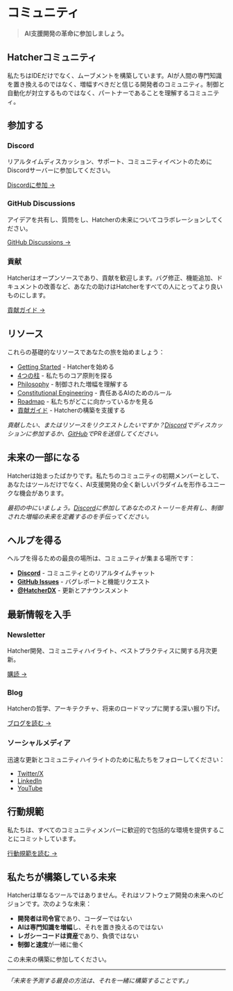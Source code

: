 # コミュニティ

> **AI支援開発の革命に参加しましょう。**

## Hatcherコミュニティ

私たちはIDEだけでなく、ムーブメントを構築しています。AIが人間の専門知識を置き換えるのではなく、増幅すべきだと信じる開発者のコミュニティ。制御と自動化が対立するものではなく、パートナーであることを理解するコミュニティ。

## 参加する

### Discord

リアルタイムディスカッション、サポート、コミュニティイベントのためにDiscordサーバーに参加してください。

[Discordに参加 →](#)

### GitHub Discussions

アイデアを共有し、質問をし、Hatcherの未来についてコラボレーションしてください。

[GitHub Discussions →](#)

### 貢献

Hatcherはオープンソースであり、貢献を歓迎します。バグ修正、機能追加、ドキュメントの改善など、あなたの助けはHatcherをすべての人にとってより良いものにします。

[貢献ガイド →](/ja/contributing)

## リソース

これらの基礎的なリソースであなたの旅を始めましょう：

- [Getting Started](/ja/getting-started) - Hatcherを始める
- [4つの柱](/ja/pillars) - 私たちのコア原則を探る
- [Philosophy](/ja/philosophy) - 制御された増幅を理解する
- [Constitutional Engineering](/ja/constitutional-engineering) - 責任あるAIのためのルール
- [Roadmap](/ja/roadmap) - 私たちがどこに向かっているかを見る
- [貢献ガイド](/ja/contributing) - Hatcherの構築を支援する

*貢献したい、またはリソースをリクエストしたいですか？[Discord](https://discord.gg/cZ7PZvnMk4)でディスカッションに参加するか、[GitHub](https://github.com/HatcherDX/dx-engine)でPRを送信してください。*

## 未来の一部になる

Hatcherは始まったばかりです。私たちのコミュニティの初期メンバーとして、あなたはツールだけでなく、AI支援開発の全く新しいパラダイムを形作るユニークな機会があります。

*最初の中にいましょう。[Discord](https://discord.gg/cZ7PZvnMk4)に参加してあなたのストーリーを共有し、制御された増幅の未来を定義するのを手伝ってください。*

## ヘルプを得る

ヘルプを得るための最良の場所は、コミュニティが集まる場所です：

- **[Discord](https://discord.gg/cZ7PZvnMk4)** - コミュニティとのリアルタイムチャット
- **[GitHub Issues](https://github.com/HatcherDX/dx-engine/issues)** - バグレポートと機能リクエスト
- **[@HatcherDX](https://twitter.com/HatcherDX)** - 更新とアナウンスメント

## 最新情報を入手

### Newsletter

Hatcher開発、コミュニティハイライト、ベストプラクティスに関する月次更新。

[購読 →](#)

### Blog

Hatcherの哲学、アーキテクチャ、将来のロードマップに関する深い掘り下げ。

[ブログを読む →](#)

### ソーシャルメディア

迅速な更新とコミュニティハイライトのために私たちをフォローしてください：

- [Twitter/X](#)
- [LinkedIn](#)
- [YouTube](#)

## 行動規範

私たちは、すべてのコミュニティメンバーに歓迎的で包括的な環境を提供することにコミットしています。

[行動規範を読む →](#)

## 私たちが構築している未来

Hatcherは単なるツールではありません。それはソフトウェア開発の未来へのビジョンです。次のような未来：

- **開発者は司令官**であり、コーダーではない
- **AIは専門知識を増幅**し、それを置き換えるのではない
- **レガシーコードは資産**であり、負債ではない
- **制御と速度**が一緒に働く

この未来の構築に参加してください。

---

_「未来を予測する最良の方法は、それを一緒に構築することです。」_

<PageCTA
  title="Hatcherコミュニティに参加"
  subtitle="AI支援開発の未来を構築する開発者とつながる"
  buttonText="Discordに参加"
  buttonLink="https://discord.gg/hatcher"
  buttonStyle="secondary"
  footer="革命の一部になりましょう。開発の未来を形作りましょう。"
/>
